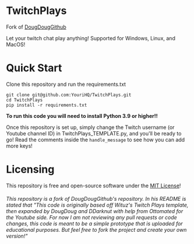 # TwitchPlays
Fork of [DougDougGithub](https://github.com/DougDougGithub/TwitchPlays)

Let your twitch chat play anything!
Supported for Windows, Linux, and MacOS!

# Quick Start

Clone this repository and run the requirements.txt
```
git clone git@github.com:YouriHQ/TwitchPlays.git
cd TwitchPlays
pip install -r requirements.txt
```
**To run this code you will need to install Python 3.9 or higher!!**

Once this repository is set up, simply change the Twitch username (or Youtube channel ID) in TwitchPlays_TEMPLATE.py, and you'll be ready to go! Read the comments inside the `handle_message` to see how you can add more keys!

# Licensing

This repository is free and open-source software under the [MIT License](https://github.com/YouriSchijff/TwitchPlays/blob/main/LICENSE)!

###### This repository is a fork of DougDougGithub's repository. In his README is stated that "This code is originally based off Wituz's Twitch Plays template, then expanded by DougDoug and DDarknut with help from Ottomated for the Youtube side. For now I am not reviewing any pull requests or code changes, this code is meant to be a simple prototype that is uploaded for educational purposes. But feel free to fork the project and create your own version!"
